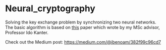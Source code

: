 # Neural_cryptography
Solving the key exchange problem by synchronizing two neural networks. <br>
The basic algorithm is based on [this](https://ieeexplore.ieee.org/abstract/document/1202841?casa_token=DAawyjL72wYAAAAA:eCm8nfiOSEiu19l9hCxiqO8O8UlIqPichgIFpeyUwQAlpafF3IxkCYPzbI8Ui5kJ1EywKEJ_tJM) paper which wrote by my MSc advisor, Professor Ido Kanter. <br>

Check out the Medium post:
https://medium.com/@ibenoam/382f99c96cd7
